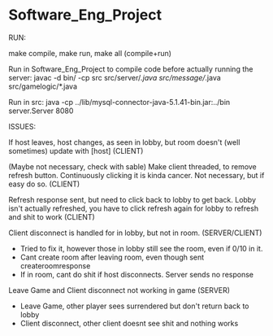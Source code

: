 # Software_Eng_Project

RUN: 

make compile, make run, make all (compile+run)

Run in Software_Eng_Project to compile code before actually running the server:
javac -d bin/ -cp src src/server/*.java src/message/*.java src/gamelogic/*.java

Run in src:
java -cp ../lib/mysql-connector-java-5.1.41-bin.jar:../bin server.Server 8080


ISSUES:

If host leaves, host changes, as seen in lobby, but room doesn't (well sometimes) update with [host] (CLIENT)

(Maybe not necessary, check with sable) Make client threaded, to remove refresh button. Continuously clicking it is kinda cancer. Not necessary, but if easy do so. (CLIENT)

Refresh response sent, but need to click back to lobby to get back. Lobby isn't actually refreshed, you have to click refresh again for lobby to refresh and shit to work (CLIENT)

Client disconnect is handled for in lobby, but not in room. (SERVER/CLIENT)
  - Tried to fix it, however those in lobby still see the room, even if 0/10 in it.
  - Cant create room after leaving room, even though sent createroomresponse
  - If in room, cant do shit if host disconnects. Server sends no response
  
Leave Game and Client disconnect not working in game (SERVER)
  - Leave Game, other player sees surrendered but don't return back to lobby
  - Client disconnect, other client doesnt see shit and nothing works






